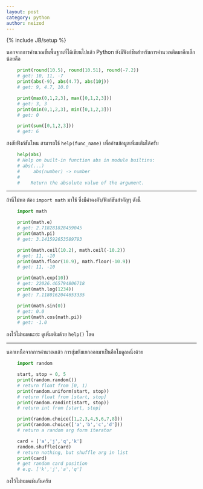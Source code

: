 ```yaml
---
layout: post
category: python
author: neizod
---
```

{% include JB/setup %}

นอกจากการคำนวณขั้นพื้นฐานที่ได้เขียนไปแล้ว Python ยังมีฟังก์ชันสำหรับการคำนวณติดมาอีกเล็กน้อยคือ

```python
    print(round(10.5), round(10.51), round(-7.2))
    # get: 10, 11, -7
    print(abs(-9), abs(4.7), abs(10j))
    # get: 9, 4.7, 10.0

    print(max(0,1,2,3), max([0,1,2,3]))
    # get: 3, 3
    print(min(0,1,2,3), min([0,1,2,3]))
    # get: 0

    print(sum([0,1,2,3]))
    # get: 6
```

สงสัยฟังก์ชันไหน สามารถใช้ `help(func_name)` เพื่ออ่านข้อมูลเพิ่มเเติมได้ครับ

```python
    help(abs)
    # Help on built-in function abs in module builtins:
    # abs(...)
    #     abs(number) -> number
    #    
    #    Return the absolute value of the argument.
```

---

ถ้านี่ไม่พอ ต้อง `import math` มาใช้ ซึ่งมีค่าคงตัว/ฟังก์ชันสำคัญๆ ดังนี้

```python
    import math

    print(math.e)
    # get: 2.718281828459045
    print(math.pi)
    # get: 3.141592653589793

    print(math.ceil(10.2), math.ceil(-10.2))
    # get: 11, -10
    print(math.floor(10.9), math.floor(-10.9))
    # get: 11, -10

    print(math.exp(10))
    # get: 22026.465794806718
    print(math.log(1234))
    # get: 7.1180162044653335

    print(math.sin(0))
    # get: 0.0
    print(math.cos(math.pi))
    # get: -1.0
```

ลงไว้ไม่หมดนะฮะ ดูเพิ่มเติมด้วย `help()` โลด

---

นอกเหนือจากการคำนวณแล้ว การสุ่มยังแยกออกมาเป็นอีกโมดูลหนึ่งด้วย

```python
    import random

    start, stop = 0, 5
    print(random.random())
    # return float from [0, 1)
    print(random.uniform(start, stop))
    # return float from [start, stop]
    print(random.randint(start, stop))
    # return int from [start, stop]

    print(random.choice([1,2,3,4,5,6,7,8]))
    print(random.choice(['a','b','c','d']))
    # return a random arg form iterator

    card = ['a','j','q','k']
    random.shuffle(card)
    # return nothing, but shuffle arg in list
    print(card)
    # get random card position
    # e.g. ['k','j','a','q']
```

ลงไว้ไม่หมดเช่นกันครับ
